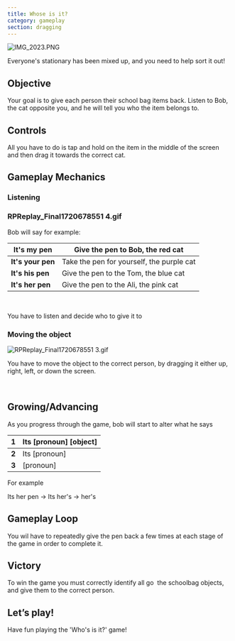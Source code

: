 ```yaml
---
title: Whose is it?
category: gameplay
section: dragging
---
```

![IMG_2023.PNG](https://help.studycat.com/hc/article_attachments/34966103260825)


Everyone's stationary has been mixed up, and you need to help sort it out!


## Objective


Your goal is to give each person their school bag items back. Listen to Bob, the cat opposite you, and he will tell you who the item belongs to.


## Controls


All you have to do is tap and hold on the item in the middle of the screen and then drag it towards the correct cat.


## Gameplay Mechanics


### Listening


### RPReplay_Final1720678551 4.gif


Bob will say for example:




| **It's my pen** | Give the pen to Bob, the red cat |
| --- | --- |
| **It's your pen** | Take the pen for yourself, the purple cat |
| **It's his pen** | Give the pen to the Tom, the blue cat |
| **It's her pen** | Give the pen to the Ali, the pink cat |


 


You have to listen and decide who to give it to


### Moving the object


![RPReplay_Final1720678551 3.gif](https://help.studycat.com/hc/article_attachments/34966668424601)


You have to move the object to the correct person, by dragging it either up, right, left, or down the screen.


 


## Growing/Advancing


As you progress through the game, bob will start to alter what he says 




| **1** | Its \[pronoun] \[object] |
| --- | --- |
| **2** | Its \[pronoun] |
| **3** | \[pronoun] |


For example


Its her pen \-\> Its her's \-\> her's


## Gameplay Loop


You wil have to repeatedly give the pen back a few times at each stage of the game in order to complete it.


## Victory


To win the game you must correctly identify all go  the schoolbag objects, and give them to the correct person.


## Let’s play!


Have fun playing the 'Who's is it?' game!

